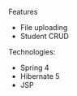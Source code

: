 <p>Features</p>
<ul>
<li>
File uploading
</li>
<li>Student CRUD</li>
</ul>
<p>Technologies:</p>
<ul>
<li>
Spring 4
</li>
<li>Hibernate 5</li>
<li>JSP</li>

</ul>